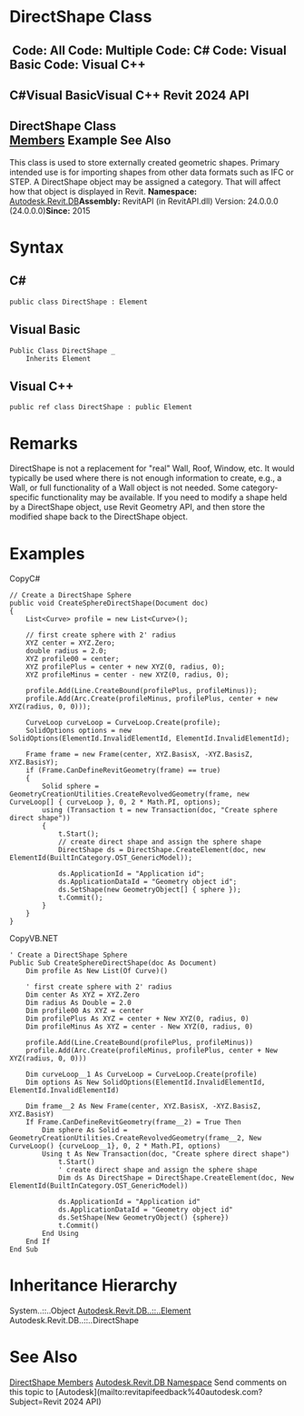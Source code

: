 # DirectShape Class

﻿
 Code: All Code: Multiple Code: C# Code: Visual Basic Code: Visual C++   
---  
C#Visual BasicVisual C++
Revit 2024 API  
---  
DirectShape Class  
[Members](12ae45fe-e79f-573a-bf55-7c851591b770.md "DirectShape Members") Example See Also  
---  
This class is used to store externally created geometric shapes. Primary intended use is for importing shapes from other data formats such as IFC or STEP. A DirectShape object may be assigned a category. That will affect how that object is displayed in Revit. 
**Namespace:** [Autodesk.Revit.DB](87546ba7-461b-c646-cbb1-2cb8f5bff8b2.md "Autodesk.Revit.DB Namespace")**Assembly:** RevitAPI (in RevitAPI.dll) Version: 24.0.0.0 (24.0.0.0)**Since:** 2015 
# Syntax
C#  
---  
```text
public class DirectShape : Element
```
  
Visual Basic  
---  
```text
Public Class DirectShape _
	Inherits Element
```
  
Visual C++  
---  
```text
public ref class DirectShape : public Element
```
  
# Remarks
DirectShape is not a replacement for "real" Wall, Roof, Window, etc. It would typically be used where there is not enough information to create, e.g., a Wall, or full functionality of a Wall object is not needed. Some category-specific functionality may be available. If you need to modify a shape held by a DirectShape object, use Revit Geometry API, and then store the modified shape back to the DirectShape object. 
# Examples
CopyC#
```text
// Create a DirectShape Sphere
public void CreateSphereDirectShape(Document doc)
{
    List<Curve> profile = new List<Curve>();

    // first create sphere with 2' radius
    XYZ center = XYZ.Zero;
    double radius = 2.0;    
    XYZ profile00 = center;
    XYZ profilePlus = center + new XYZ(0, radius, 0);
    XYZ profileMinus = center - new XYZ(0, radius, 0);

    profile.Add(Line.CreateBound(profilePlus, profileMinus));
    profile.Add(Arc.Create(profileMinus, profilePlus, center + new XYZ(radius, 0, 0)));

    CurveLoop curveLoop = CurveLoop.Create(profile);
    SolidOptions options = new SolidOptions(ElementId.InvalidElementId, ElementId.InvalidElementId);

    Frame frame = new Frame(center, XYZ.BasisX, -XYZ.BasisZ, XYZ.BasisY);
    if (Frame.CanDefineRevitGeometry(frame) == true)
    {
        Solid sphere = GeometryCreationUtilities.CreateRevolvedGeometry(frame, new CurveLoop[] { curveLoop }, 0, 2 * Math.PI, options);
        using (Transaction t = new Transaction(doc, "Create sphere direct shape"))
        {
            t.Start();
            // create direct shape and assign the sphere shape
            DirectShape ds = DirectShape.CreateElement(doc, new ElementId(BuiltInCategory.OST_GenericModel));

            ds.ApplicationId = "Application id";
            ds.ApplicationDataId = "Geometry object id";
            ds.SetShape(new GeometryObject[] { sphere });
            t.Commit();
        }
    }
}
```

CopyVB.NET
```text
' Create a DirectShape Sphere
Public Sub CreateSphereDirectShape(doc As Document)
    Dim profile As New List(Of Curve)()

    ' first create sphere with 2' radius
    Dim center As XYZ = XYZ.Zero
    Dim radius As Double = 2.0
    Dim profile00 As XYZ = center
    Dim profilePlus As XYZ = center + New XYZ(0, radius, 0)
    Dim profileMinus As XYZ = center - New XYZ(0, radius, 0)

    profile.Add(Line.CreateBound(profilePlus, profileMinus))
    profile.Add(Arc.Create(profileMinus, profilePlus, center + New XYZ(radius, 0, 0)))

    Dim curveLoop__1 As CurveLoop = CurveLoop.Create(profile)
    Dim options As New SolidOptions(ElementId.InvalidElementId, ElementId.InvalidElementId)

    Dim frame__2 As New Frame(center, XYZ.BasisX, -XYZ.BasisZ, XYZ.BasisY)
    If Frame.CanDefineRevitGeometry(frame__2) = True Then
        Dim sphere As Solid = GeometryCreationUtilities.CreateRevolvedGeometry(frame__2, New CurveLoop() {curveLoop__1}, 0, 2 * Math.PI, options)
        Using t As New Transaction(doc, "Create sphere direct shape")
            t.Start()
            ' create direct shape and assign the sphere shape
            Dim ds As DirectShape = DirectShape.CreateElement(doc, New ElementId(BuiltInCategory.OST_GenericModel))

            ds.ApplicationId = "Application id"
            ds.ApplicationDataId = "Geometry object id"
            ds.SetShape(New GeometryObject() {sphere})
            t.Commit()
        End Using
    End If
End Sub
```

# Inheritance Hierarchy
System..::..Object [Autodesk.Revit.DB..::..Element](eb16114f-69ea-f4de-0d0d-f7388b105a16.md "Element Class") Autodesk.Revit.DB..::..DirectShape
# See Also
[DirectShape Members](12ae45fe-e79f-573a-bf55-7c851591b770.md "DirectShape Members")
[Autodesk.Revit.DB Namespace](87546ba7-461b-c646-cbb1-2cb8f5bff8b2.md "Autodesk.Revit.DB Namespace")
Send comments on this topic to [Autodesk](mailto:revitapifeedback%40autodesk.com?Subject=Revit 2024 API)